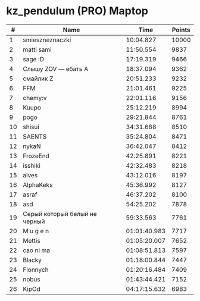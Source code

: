 # kz_pendulum (PRO) Maptop

|  # | Name | Time | Points |
|-------------- | -------------- | -------------- | -------------- | 
| 1 | smieszneznaczki | 10:04.827 | 10000 | 
| 2 | matti sami | 11:50.554 | 9837 | 
| 3 | sage :D | 17:19.319 | 9466 | 
| 4 | Слышу ZOV — ебать А | 18:37.094 | 9362 | 
| 5 | смайлик Z | 20:51.233 | 9232 | 
| 6 | FFM | 21:01.461 | 9225 | 
| 7 | chemy:v | 22:01.116 | 9156 | 
| 8 | Kuupo | 25:12.219 | 8994 | 
| 9 | pogo | 29:21.844 | 8761 | 
| 10 | shisui | 34:31.688 | 8510 | 
| 11 | SAENTS | 35:24.804 | 8471 | 
| 12 | nykaN | 36:42.047 | 8412 | 
| 13 | FrozeEnd | 42:25.891 | 8221 | 
| 14 | isshiki | 42:32.483 | 8218 | 
| 15 | alves | 43:12.016 | 8197 | 
| 16 | AlphaKeks | 45:36.992 | 8127 | 
| 17 | asraf | 46:37.202 | 8100 | 
| 18 | asd | 54:25.202 | 7878 | 
| 19 | Серый который белый не черный | 59:33.563 | 7761 | 
| 20 | M u g e n | 01:01:40.983 | 7717 | 
| 21 | Mettis | 01:05:20.007 | 7652 | 
| 22 | cao ni ma | 01:08:51.813 | 7597 | 
| 23 | Blacky | 01:18:00.844 | 7447 | 
| 24 | Flonnych | 01:20:16.484 | 7409 | 
| 25 | nobus | 01:43:44.421 | 7152 | 
| 26 | KipOd | 04:17:15.632 | 6983 | 

